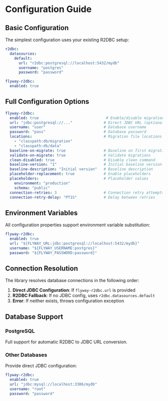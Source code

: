 # Configuration Guide

## Basic Configuration

The simplest configuration uses your existing R2DBC setup:

```yaml
r2dbc:
  datasources:
    default:
      url: "r2dbc:postgresql://localhost:5432/mydb"
      username: "postgres"
      password: "password"

flyway-r2dbc:
  enabled: true
```

## Full Configuration Options

```yaml
flyway-r2dbc:
  enabled: true                              # Enable/disable migrations
  url: "jdbc:postgresql://..."              # Direct JDBC URL (optional)
  username: "user"                          # Database username
  password: "pass"                          # Database password
  locations:                                # Migration file locations
    - "classpath:db/migration"
    - "classpath:db/data"
  baseline-on-migrate: true                 # Baseline on first migration
  validate-on-migrate: true                 # Validate migrations
  clean-disabled: true                      # Disable clean command
  baseline-version: "1"                     # Initial baseline version
  baseline-description: "Initial version"   # Baseline description
  placeholder-replacement: true             # Enable placeholders
  placeholders:                             # Placeholder values
    environment: "production"
    schema: "public"
  connection-retries: 3                     # Connection retry attempts
  connection-retry-delay: "PT1S"            # Delay between retries
```

## Environment Variables

All configuration properties support environment variable substitution:

```yaml
flyway-r2dbc:
  enabled: true
  url: "${FLYWAY_URL:jdbc:postgresql://localhost:5432/mydb}"
  username: "${FLYWAY_USERNAME:postgres}"
  password: "${FLYWAY_PASSWORD:password}"
```

## Connection Resolution

The library resolves database connections in the following order:

1. **Direct JDBC Configuration**: If `flyway-r2dbc.url` is provided
2. **R2DBC Fallback**: If no JDBC config, uses `r2dbc.datasources.default`
3. **Error**: If neither exists, throws configuration exception

## Database Support

### PostgreSQL
Full support for automatic R2DBC to JDBC URL conversion.

### Other Databases
Provide direct JDBC configuration:

```yaml
flyway-r2dbc:
  enabled: true
  url: "jdbc:mysql://localhost:3306/mydb"
  username: "root"
  password: "password"
```